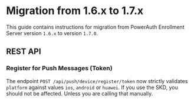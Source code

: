 # Migration from 1.6.x to 1.7.x

This guide contains instructions for migration from PowerAuth Enrollment Server version `1.6.x` to version `1.7.0`.


## REST API


### Register for Push Messages (Token)

The endpoint `POST /api/push/device/register/token` now strictly validates `platform` against values `ios`, `android` or `huawei`.
If you use the SKD, you should not be affected.
Unless you are calling that manually.
